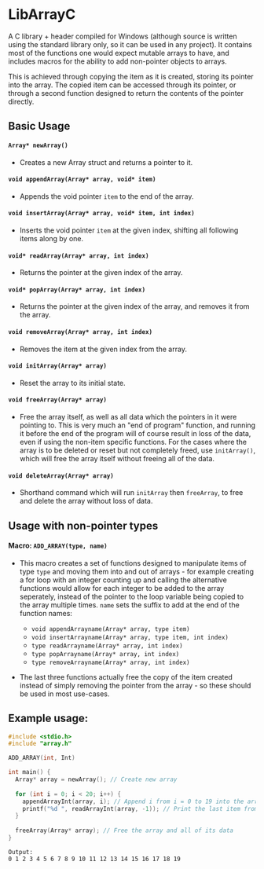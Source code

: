 # LibArrayC
A C library + header compiled for Windows (although source is written using the standard library only, so it can be used in any project). It contains most of the functions one would expect mutable arrays to have, and includes macros for the ability to add non-pointer objects to arrays.

This is achieved through copying the item as it is created, storing its pointer into the array. The copied item can be accessed through its pointer, or through a second function designed to return the contents of the pointer directly. 

## Basic Usage
#### `Array* newArray()`

- Creates a new Array struct and returns a pointer to it.

#### `void appendArray(Array* array, void* item)`

- Appends the void pointer `item` to the end of the array. 

#### `void insertArray(Array* array, void* item, int index)`

- Inserts the void pointer `item` at the given index, shifting all following items along by one. 

#### `void* readArray(Array* array, int index)`

- Returns the pointer at the given index of the array. 

#### `void* popArray(Array* array, int index)`

- Returns the pointer at the given index of the array, and removes it from the array. 

#### `void removeArray(Array* array, int index)`

- Removes the item at the given index from the array. 

#### `void initArray(Array* array)`

- Reset the array to its initial state. 

#### `void freeArray(Array* array)`

- Free the array itself, as well as all data which the pointers in it were pointing to. This is very much an "end of program" function, and running it before the end of the program will of course result in loss of the data, even if using the non-item specific functions. For the cases where the array is to be deleted or reset but not completely freed, use `initArray()`, which will free the array itself without freeing all of the data. 

#### `void deleteArray(Array* array)`

- Shorthand command which will run `initArray` then `freeArray`, to free and delete the array without loss of data. 

## Usage with non-pointer types

#### Macro: `ADD_ARRAY(type, name)`

- This macro creates a set of functions designed to manipulate items of type `type` and moving them into and out of arrays - for example creating a for loop with an integer counting up and calling the alternative functions would allow for each integer to be added to the array seperately, instead of the pointer to the loop variable being copied to the array multiple times. `name` sets the suffix to add at the end of the function names:
  - `void appendArrayname(Array* array, type item)`
  - `void insertArrayname(Array* array, type item, int index)`
  - `type readArrayname(Array* array, int index)`
  - `type popArrayname(Array* array, int index)`
  - `type removeArrayname(Array* array, int index)` 

- The last three functions actually free the copy of the item created instead of simply removing the pointer from the array - so these should be used in most use-cases. 

## Example usage:

```C
#include <stdio.h>
#include "array.h"

ADD_ARRAY(int, Int)

int main() {
  Array* array = newArray(); // Create new array
  
  for (int i = 0; i < 20; i++) {
    appendArrayInt(array, i); // Append i from i = 0 to 19 into the array. 
    printf("%d ", readArrayInt(array, -1)); // Print the last item from the array. 
  }
  
  freeArray(Array* array); // Free the array and all of its data
}
```
```
Output:
0 1 2 3 4 5 6 7 8 9 10 11 12 13 14 15 16 17 18 19
```
